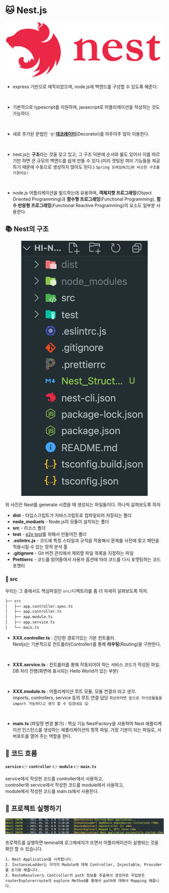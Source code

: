 # 🐱 Nest.js
<div align="center">
    <img src="./img/logo.svg">
</div>

* express 기반으로 제작되었으며, node.js에 백엔드를 구성할 수 있도록 해준다.
<br>

* 기본적으로 typescript를 지원하며, javascript로 어플리케이션을 작성하는 것도 가능하다.
<br>

* 새로 추가된 문법인 `'@'`**[데코레이터](https://github.com/songyouhyun/External-Brain/blob/master/ETC/ETC.md#%EB%8D%B0%EC%BD%94%EB%A0%88%EC%9D%B4%ED%84%B0decorator%EB%9E%80)**(Decorator)를 아주아주 많이 이용한다.
<br>

* nest.js는 **구조**라는 것을 갖고 있고, 그 구조 덕분에 순서와 룰도 있어서 이를 따르기만 하면 큰 규모의 백엔드를 쉽게 만들 수 있다.(미리 셋팅된 여러 기능들을 제공하기 때문에 수동으로 생성하지 않아도 된다.) `Spring 프레임워크🍃와 비슷한 구조를 가졌어요!`
<br>

* node.js 어플리케이션을 빌드하는데 유용하며, **객체지향 프로그래밍**(Object Oriented Programming)과 **함수형 프로그래밍**(Functional Programming), **함수 반응형 프로그래밍**(Functional Reactive Programming)의 요소도 일부분 사용한다.


## 📚 Nest의 구조
<div align="center">
    <img src="./img/Nest_Struct.png">
</div>

위 사진은 Nest를 generate 시켰을 때 생성되는 파일들이다. 하나씩 살펴보도록 하자

* **dist** - 타입스크립트가 자바스크립트로 컴파일되어 저장되는 폴더
* **node_moduels** - Node.js의 모듈이 설치되는 폴더
* **src** - 리소스 폴더
* **test** - [e2e test](https://github.com/songyouhyun/External-Brain/blob/master/ETC/ETC.md#e2e-testend-to-end-test%EB%9E%80)를 위해서 만들어진 폴더
* **.eslintrc.js** - 코드에 특정 스타일과 규칙을 적용해서 문제를 사전에 찾고 패턴을 적용시킬 수 있는 정적 분석 툴
* **.gitignore** - Git 버전 관리에서 제외할 파일 목록을 지정하는 파일
* **Prettierrc** - 코드를 읽어들여서 사용자 옵션에 따라 코드를 다시 포맷팅하는 코드 포맷터

### 📁 src
우리는 그 중에서도 핵심파일인 `src/`디렉토리를 좀 더 자세히 살펴보도록 하자.
<br>

```bash
├── src
│   ├── app.controller.spec.ts
│   ├── app.controller.ts
│   ├── app.module.ts
│   ├── app.service.ts
│   └── main.ts
```

* **XXX.controller.ts** : 간단한 경로가있는 기본 컨트롤러.<br>
Nestjs는 기본적으로 컨트롤러(Controller)를 통해 **라우팅**(Routing)을 구현한다.
<br>

* **XXX.service.ts** : 컨트롤러를 통해 작동되어야 하는 서비스 코드가 작성된 파일.<br>
DB 처리 진행(화면에 표시되는 Hello World가 있는 부분)
<br>

* **XXX.module.ts** : 어플리케이션 루트 모듈, 모듈 연결자 라고 생각.<br>
imports, controllers, service 등의 루트 연결 담당
`최상위라면 밑으로 자식모듈들을 import 가능하다고 생각 할 수 있겠네요 😮`
<br>

* **main.ts** (파일명 변경 불가) : 핵심 기능 NestFactory을 사용하여 Nest 애플리케이션 인스턴스를 생성하는 애플리케이션의 항목 파일. 가장 기본이 되는 파일로, 서버포트를 열어 주는 역할을 한다.

## 💨 코드 흐름
**`service`** 👉 **`controller`** 👉 **`module`** 👉 **`main.ts`**

service에서 작성한 코드를 controller에서 사용하고,<br>
controller와 service에서 작성한 코드를 module에서 사용하고,<br>
module에서 작성한 코드를 main.ts에서 사용한다.<br>

## 🤖 프로젝트 실행하기
<div align="center">
    <img src="./img/log_msg.png">
</div>

프로젝트를 실행하면 teminal에 로그메세지가 뜨면서 어플리케이션이 실행되는 것을 확인 할 수 있습니다.


    1. Nest Application을 시작합니다.
    2. InstanceLodder는 각각의 Module에 대해 Controller, Injectable, Provider를 초기화 해줍니다.
    3. RouteResolver는 Controller의 path 정보를 추출해서 생성자로 주입받은 routerExplorerroute의 explore Method를 통해서 path에 대해서 Mapping 해줍니다.